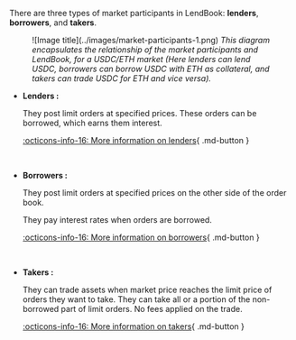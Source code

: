 There are three types of market participants in LendBook: **lenders**, **borrowers**, and **takers**.

<figure markdown>
  ![Image title](../images/market-participants-1.png)
  <em>This diagram encapsulates the relationship of the market participants and LendBook, for a USDC/ETH market (Here lenders can lend USDC, borrowers can borrow USDC with ETH as collateral, and takers can trade USDC for ETH and vice versa).</em>
</figure>


* **Lenders :** 

    They post limit orders at specified prices. These orders can be borrowed, which earns them interest.

    [:octicons-info-16: More information on lenders](../../users/lender){ .md-button }


<br>

* **Borrowers :** 

    They post limit orders at specified prices on the other side of the order book. 

    They pay interest rates when orders are borrowed. 

    [:octicons-info-16: More information on borrowers](../../users/borrower){ .md-button }
    
<br>

* **Takers :** 

    They can trade assets when market price reaches the limit price of orders they want to take.  They can take all or a portion of the non-borrowed part of limit orders. No fees applied on the trade. 
    
    [:octicons-info-16: More information on takers](../../users/taker){ .md-button }

<br>


